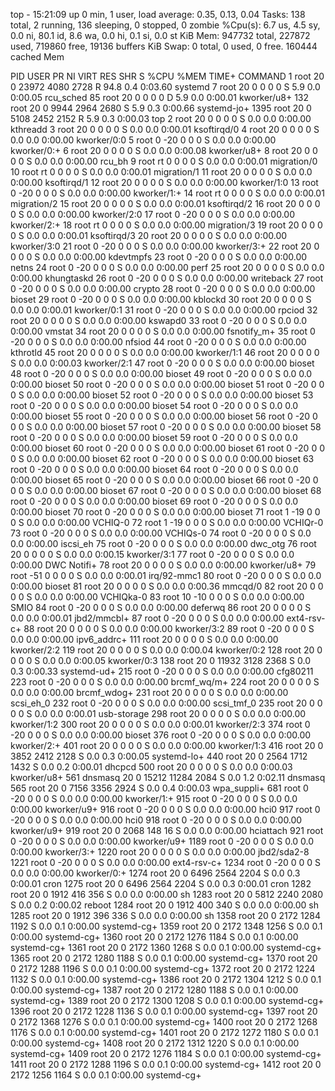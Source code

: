 top - 15:21:09 up 0 min,  1 user,  load average: 0.35, 0.13, 0.04
Tasks: 138 total,   2 running, 136 sleeping,   0 stopped,   0 zombie
%Cpu(s):  6.7 us,  4.5 sy,  0.0 ni, 80.1 id,  8.6 wa,  0.0 hi,  0.1 si,  0.0 st
KiB Mem:    947732 total,   227872 used,   719860 free,    19136 buffers
KiB Swap:        0 total,        0 used,        0 free.   160444 cached Mem

  PID USER      PR  NI    VIRT    RES    SHR S  %CPU %MEM     TIME+ COMMAND
    1 root      20   0   23972   4080   2728 R  94.8  0.4   0:03.60 systemd
    7 root      20   0       0      0      0 S   5.9  0.0   0:00.05 rcu_sched
   85 root      20   0       0      0      0 D   5.9  0.0   0:00.01 kworker/u8+
  132 root      20   0    9944   2964   2680 S   5.9  0.3   0:00.66 systemd-jo+
 1395 root      20   0    5108   2452   2152 R   5.9  0.3   0:00.03 top
    2 root      20   0       0      0      0 S   0.0  0.0   0:00.00 kthreadd
    3 root      20   0       0      0      0 S   0.0  0.0   0:00.01 ksoftirqd/0
    4 root      20   0       0      0      0 S   0.0  0.0   0:00.00 kworker/0:0
    5 root       0 -20       0      0      0 S   0.0  0.0   0:00.00 kworker/0:+
    6 root      20   0       0      0      0 S   0.0  0.0   0:00.08 kworker/u8+
    8 root      20   0       0      0      0 S   0.0  0.0   0:00.00 rcu_bh
    9 root      rt   0       0      0      0 S   0.0  0.0   0:00.01 migration/0
   10 root      rt   0       0      0      0 S   0.0  0.0   0:00.01 migration/1
   11 root      20   0       0      0      0 S   0.0  0.0   0:00.00 ksoftirqd/1
   12 root      20   0       0      0      0 S   0.0  0.0   0:00.00 kworker/1:0
   13 root       0 -20       0      0      0 S   0.0  0.0   0:00.00 kworker/1:+
   14 root      rt   0       0      0      0 S   0.0  0.0   0:00.01 migration/2
   15 root      20   0       0      0      0 S   0.0  0.0   0:00.01 ksoftirqd/2
   16 root      20   0       0      0      0 S   0.0  0.0   0:00.00 kworker/2:0
   17 root       0 -20       0      0      0 S   0.0  0.0   0:00.00 kworker/2:+
   18 root      rt   0       0      0      0 S   0.0  0.0   0:00.00 migration/3
   19 root      20   0       0      0      0 S   0.0  0.0   0:00.01 ksoftirqd/3
   20 root      20   0       0      0      0 S   0.0  0.0   0:00.00 kworker/3:0
   21 root       0 -20       0      0      0 S   0.0  0.0   0:00.00 kworker/3:+
   22 root      20   0       0      0      0 S   0.0  0.0   0:00.00 kdevtmpfs
   23 root       0 -20       0      0      0 S   0.0  0.0   0:00.00 netns
   24 root       0 -20       0      0      0 S   0.0  0.0   0:00.00 perf
   25 root      20   0       0      0      0 S   0.0  0.0   0:00.00 khungtaskd
   26 root       0 -20       0      0      0 S   0.0  0.0   0:00.00 writeback
   27 root       0 -20       0      0      0 S   0.0  0.0   0:00.00 crypto
   28 root       0 -20       0      0      0 S   0.0  0.0   0:00.00 bioset
   29 root       0 -20       0      0      0 S   0.0  0.0   0:00.00 kblockd
   30 root      20   0       0      0      0 S   0.0  0.0   0:00.01 kworker/0:1
   31 root       0 -20       0      0      0 S   0.0  0.0   0:00.00 rpciod
   32 root      20   0       0      0      0 S   0.0  0.0   0:00.00 kswapd0
   33 root       0 -20       0      0      0 S   0.0  0.0   0:00.00 vmstat
   34 root      20   0       0      0      0 S   0.0  0.0   0:00.00 fsnotify_m+
   35 root       0 -20       0      0      0 S   0.0  0.0   0:00.00 nfsiod
   44 root       0 -20       0      0      0 S   0.0  0.0   0:00.00 kthrotld
   45 root      20   0       0      0      0 S   0.0  0.0   0:00.00 kworker/1:1
   46 root      20   0       0      0      0 S   0.0  0.0   0:00.03 kworker/2:1
   47 root       0 -20       0      0      0 S   0.0  0.0   0:00.00 bioset
   48 root       0 -20       0      0      0 S   0.0  0.0   0:00.00 bioset
   49 root       0 -20       0      0      0 S   0.0  0.0   0:00.00 bioset
   50 root       0 -20       0      0      0 S   0.0  0.0   0:00.00 bioset
   51 root       0 -20       0      0      0 S   0.0  0.0   0:00.00 bioset
   52 root       0 -20       0      0      0 S   0.0  0.0   0:00.00 bioset
   53 root       0 -20       0      0      0 S   0.0  0.0   0:00.00 bioset
   54 root       0 -20       0      0      0 S   0.0  0.0   0:00.00 bioset
   55 root       0 -20       0      0      0 S   0.0  0.0   0:00.00 bioset
   56 root       0 -20       0      0      0 S   0.0  0.0   0:00.00 bioset
   57 root       0 -20       0      0      0 S   0.0  0.0   0:00.00 bioset
   58 root       0 -20       0      0      0 S   0.0  0.0   0:00.00 bioset
   59 root       0 -20       0      0      0 S   0.0  0.0   0:00.00 bioset
   60 root       0 -20       0      0      0 S   0.0  0.0   0:00.00 bioset
   61 root       0 -20       0      0      0 S   0.0  0.0   0:00.00 bioset
   62 root       0 -20       0      0      0 S   0.0  0.0   0:00.00 bioset
   63 root       0 -20       0      0      0 S   0.0  0.0   0:00.00 bioset
   64 root       0 -20       0      0      0 S   0.0  0.0   0:00.00 bioset
   65 root       0 -20       0      0      0 S   0.0  0.0   0:00.00 bioset
   66 root       0 -20       0      0      0 S   0.0  0.0   0:00.00 bioset
   67 root       0 -20       0      0      0 S   0.0  0.0   0:00.00 bioset
   68 root       0 -20       0      0      0 S   0.0  0.0   0:00.00 bioset
   69 root       0 -20       0      0      0 S   0.0  0.0   0:00.00 bioset
   70 root       0 -20       0      0      0 S   0.0  0.0   0:00.00 bioset
   71 root       1 -19       0      0      0 S   0.0  0.0   0:00.00 VCHIQ-0
   72 root       1 -19       0      0      0 S   0.0  0.0   0:00.00 VCHIQr-0
   73 root       0 -20       0      0      0 S   0.0  0.0   0:00.00 VCHIQs-0
   74 root       0 -20       0      0      0 S   0.0  0.0   0:00.00 iscsi_eh
   75 root       0 -20       0      0      0 S   0.0  0.0   0:00.00 dwc_otg
   76 root      20   0       0      0      0 S   0.0  0.0   0:00.15 kworker/3:1
   77 root       0 -20       0      0      0 S   0.0  0.0   0:00.00 DWC Notifi+
   78 root      20   0       0      0      0 S   0.0  0.0   0:00.00 kworker/u8+
   79 root     -51   0       0      0      0 S   0.0  0.0   0:00.01 irq/92-mmc1
   80 root       0 -20       0      0      0 S   0.0  0.0   0:00.00 bioset
   81 root      20   0       0      0      0 S   0.0  0.0   0:00.36 mmcqd/0
   82 root      20   0       0      0      0 S   0.0  0.0   0:00.00 VCHIQka-0
   83 root      10 -10       0      0      0 S   0.0  0.0   0:00.00 SMIO
   84 root       0 -20       0      0      0 S   0.0  0.0   0:00.00 deferwq
   86 root      20   0       0      0      0 S   0.0  0.0   0:00.01 jbd2/mmcbl+
   87 root       0 -20       0      0      0 S   0.0  0.0   0:00.00 ext4-rsv-c+
   88 root      20   0       0      0      0 S   0.0  0.0   0:00.00 kworker/3:2
   89 root       0 -20       0      0      0 S   0.0  0.0   0:00.00 ipv6_addrc+
  111 root      20   0       0      0      0 S   0.0  0.0   0:00.00 kworker/2:2
  119 root      20   0       0      0      0 S   0.0  0.0   0:00.04 kworker/0:2
  128 root      20   0       0      0      0 S   0.0  0.0   0:00.05 kworker/0:3
  138 root      20   0   11932   3128   2368 S   0.0  0.3   0:00.33 systemd-ud+
  215 root       0 -20       0      0      0 S   0.0  0.0   0:00.00 cfg80211
  223 root       0 -20       0      0      0 S   0.0  0.0   0:00.00 brcmf_wq/m+
  224 root      20   0       0      0      0 S   0.0  0.0   0:00.00 brcmf_wdog+
  231 root      20   0       0      0      0 S   0.0  0.0   0:00.00 scsi_eh_0
  232 root       0 -20       0      0      0 S   0.0  0.0   0:00.00 scsi_tmf_0
  235 root      20   0       0      0      0 S   0.0  0.0   0:00.01 usb-storage
  298 root      20   0       0      0      0 S   0.0  0.0   0:00.00 kworker/1:2
  300 root      20   0       0      0      0 S   0.0  0.0   0:00.01 kworker/2:3
  374 root       0 -20       0      0      0 S   0.0  0.0   0:00.00 bioset
  376 root       0 -20       0      0      0 S   0.0  0.0   0:00.00 kworker/2:+
  401 root      20   0       0      0      0 S   0.0  0.0   0:00.00 kworker/1:3
  416 root      20   0    3852   2412   2128 S   0.0  0.3   0:00.05 systemd-lo+
  440 root      20   0    2564   1712   1432 S   0.0  0.2   0:00.01 dhcpcd
  500 root      20   0       0      0      0 S   0.0  0.0   0:00.03 kworker/u8+
  561 dnsmasq   20   0   15212  11284   2084 S   0.0  1.2   0:02.11 dnsmasq
  565 root      20   0    7156   3356   2924 S   0.0  0.4   0:00.03 wpa_suppli+
  681 root       0 -20       0      0      0 S   0.0  0.0   0:00.00 kworker/1:+
  915 root       0 -20       0      0      0 S   0.0  0.0   0:00.00 kworker/u9+
  916 root       0 -20       0      0      0 S   0.0  0.0   0:00.00 hci0
  917 root       0 -20       0      0      0 S   0.0  0.0   0:00.00 hci0
  918 root       0 -20       0      0      0 S   0.0  0.0   0:00.00 kworker/u9+
  919 root      20   0    2068    148     16 S   0.0  0.0   0:00.00 hciattach
  921 root       0 -20       0      0      0 S   0.0  0.0   0:00.00 kworker/u9+
 1189 root       0 -20       0      0      0 S   0.0  0.0   0:00.00 kworker/3:+
 1220 root      20   0       0      0      0 S   0.0  0.0   0:00.00 jbd2/sda2-8
 1221 root       0 -20       0      0      0 S   0.0  0.0   0:00.00 ext4-rsv-c+
 1234 root       0 -20       0      0      0 S   0.0  0.0   0:00.00 kworker/0:+
 1274 root      20   0    6496   2564   2204 S   0.0  0.3   0:00.01 cron
 1275 root      20   0    6496   2564   2204 S   0.0  0.3   0:00.01 cron
 1282 root      20   0    1912    416    356 S   0.0  0.0   0:00.00 sh
 1283 root      20   0    5812   2240   2080 S   0.0  0.2   0:00.02 reboot
 1284 root      20   0    1912    400    340 S   0.0  0.0   0:00.00 sh
 1285 root      20   0    1912    396    336 S   0.0  0.0   0:00.00 sh
 1358 root      20   0    2172   1284   1192 S   0.0  0.1   0:00.00 systemd-cg+
 1359 root      20   0    2172   1348   1256 S   0.0  0.1   0:00.00 systemd-cg+
 1360 root      20   0    2172   1276   1184 S   0.0  0.1   0:00.00 systemd-cg+
 1361 root      20   0    2172   1360   1268 S   0.0  0.1   0:00.00 systemd-cg+
 1365 root      20   0    2172   1280   1188 S   0.0  0.1   0:00.00 systemd-cg+
 1370 root      20   0    2172   1288   1196 S   0.0  0.1   0:00.00 systemd-cg+
 1372 root      20   0    2172   1224   1132 S   0.0  0.1   0:00.00 systemd-cg+
 1386 root      20   0    2172   1304   1212 S   0.0  0.1   0:00.00 systemd-cg+
 1387 root      20   0    2172   1280   1188 S   0.0  0.1   0:00.00 systemd-cg+
 1389 root      20   0    2172   1300   1208 S   0.0  0.1   0:00.00 systemd-cg+
 1396 root      20   0    2172   1228   1136 S   0.0  0.1   0:00.00 systemd-cg+
 1397 root      20   0    2172   1368   1276 S   0.0  0.1   0:00.00 systemd-cg+
 1400 root      20   0    2172   1268   1176 S   0.0  0.1   0:00.00 systemd-cg+
 1401 root      20   0    2172   1272   1180 S   0.0  0.1   0:00.00 systemd-cg+
 1408 root      20   0    2172   1312   1220 S   0.0  0.1   0:00.00 systemd-cg+
 1409 root      20   0    2172   1276   1184 S   0.0  0.1   0:00.00 systemd-cg+
 1411 root      20   0    2172   1288   1196 S   0.0  0.1   0:00.00 systemd-cg+
 1412 root      20   0    2172   1256   1164 S   0.0  0.1   0:00.00 systemd-cg+
